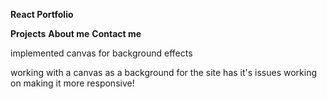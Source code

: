 **React Portfolio**

**Projects**
**About me**
**Contact me**

implemented canvas for background effects

working with a canvas as a background for the site has it's issues
working on making it more responsive!

